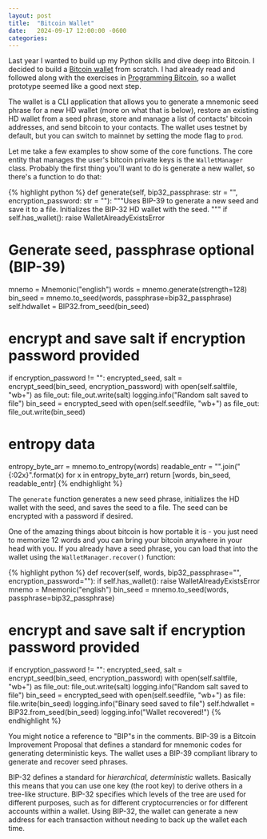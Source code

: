 ```yaml
---
layout: post
title:  "Bitcoin Wallet"
date:   2024-09-17 12:00:00 -0600
categories: 
---
```

Last year I wanted to build up my Python skills and dive deep into Bitcoin. I decided to build a [Bitcoin wallet](https://github.com/acrenwelge/btc-wallet) from scratch. I had already read and followed along with the exercises in [Programming Bitcoin](https://programmingbitcoin.com/programming-bitcoin-book/), so a wallet prototype seemed like a good next step.

<!--end excerpt-->

The wallet is a CLI application that allows you to generate a mnemonic seed phrase for a new HD wallet (more on what that is below), restore an existing HD wallet from a seed phrase, store and manage a list of contacts' bitcoin addresses, and send bitcoin to your contacts. The wallet uses testnet by default, but you can switch to mainnet by setting the mode flag to `prod`.

Let me take a few examples to show some of the core functions. The core entity that manages the user's bitcoin private keys is the `WalletManager` class. Probably the first thing you'll want to do is generate a new wallet, so there's a function to do that:

{% highlight python %}
def generate(self, bip32_passphrase: str = "", encryption_password: str = ""):
  """Uses BIP-39 to generate a new seed and save it to a file.
  Initializes the BIP-32 HD wallet with the seed.
  """
  if self.has_wallet():
      raise WalletAlreadyExistsError
  # Generate seed, passphrase optional (BIP-39)
  mnemo = Mnemonic("english")
  words = mnemo.generate(strength=128)
  bin_seed = mnemo.to_seed(words, passphrase=bip32_passphrase)
  self.hdwallet = BIP32.from_seed(bin_seed)
  # encrypt and save salt if encryption password provided
  if encryption_password != "":
      encrypted_seed, salt = encrypt_seed(bin_seed, encryption_password)
      with open(self.saltfile, "wb+") as file_out:
          file_out.write(salt)
          logging.info("Random salt saved to file")
      bin_seed = encrypted_seed
  with open(self.seedfile, "wb+") as file_out:
      file_out.write(bin_seed)
  # entropy data
  entropy_byte_arr = mnemo.to_entropy(words)
  readable_entr = "".join("{:02x}".format(x) for x in entropy_byte_arr)
  return [words, bin_seed, readable_entr]
{% endhighlight %}

The `generate` function generates a new seed phrase, initializes the HD wallet with the seed, and saves the seed to a file. The seed can be encrypted with a password if desired.

One of the amazing things about bitcoin is how portable it is - you just need to memorize 12 words and you can bring your bitcoin anywhere in your head with you. If you already have a seed phrase, you can load that into the wallet using the `WalletManager.recover()` function:

{% highlight python %}
def recover(self, words, bip32_passphrase="", encryption_password=""):
  if self.has_wallet():
      raise WalletAlreadyExistsError
  mnemo = Mnemonic("english")
  bin_seed = mnemo.to_seed(words, passphrase=bip32_passphrase)
  # encrypt and save salt if encryption password provided
  if encryption_password != "":
      encrypted_seed, salt = encrypt_seed(bin_seed, encryption_password)
      with open(self.saltfile, "wb+") as file_out:
          file_out.write(salt)
          logging.info("Random salt saved to file")
      bin_seed = encrypted_seed
  with open(self.seedfile, "wb+") as file:
      file.write(bin_seed)
      logging.info("Binary seed saved to file")
  self.hdwallet = BIP32.from_seed(bin_seed)
  logging.info("Wallet recovered!")
{% endhighlight %}

You might notice a reference to "BIP"s in the comments. BIP-39 is a Bitcoin Improvement Proposal that defines a standard for mnemonic codes for generating deterministic keys. The wallet uses a BIP-39 compliant library to generate and recover seed phrases.

BIP-32 defines a standard for *hierarchical, deterministic* wallets. Basically this means that you can use one key (the root key) to derive others in a tree-like structure. BIP-32 specifies which levels of the tree are used for different purposes, such as for different cryptocurrencies or for different accounts within a wallet. Using BIP-32, the wallet can generate a new address for each transaction without needing to back up the wallet each time.

